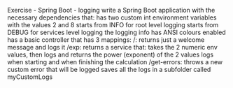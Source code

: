 Exercise - Spring Boot - logging
write a Spring Boot application with the necessary dependencies that:
has two custom int environment variables with the values 2 and 8
starts from INFO for root level logging
starts from DEBUG for services level logging
the logging info has ANSI colours enabled
has a basic controller that has 3 mappings:
/: returns just a welcome message and logs it
/exp: returns a service that:
takes the 2 numeric env values, then logs and returns the power (exponent) of the 2 values
logs when starting and when finishing the calculation
/get-errors: throws a new custom error that will be logged
saves all the logs in a subfolder called myCustomLogs
